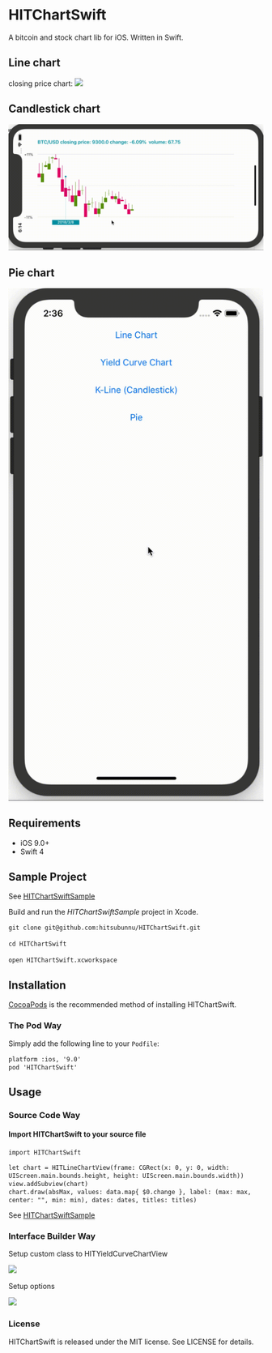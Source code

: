# HITChartSwift
A bitcoin and stock chart lib for iOS. Written in Swift.

## Line chart
closing price chart:
![](https://github.com/hitsubunnu/HITChartSwift/blob/master/images/close.gif)

## Candlestick chart
![](https://github.com/hitsubunnu/HITChartSwift/blob/master/images/candlestick.gif)

## Pie chart
![](https://github.com/hitsubunnu/HITChartSwift/blob/master/images/pie.gif)

## Requirements
- iOS 9.0+
- Swift 4

## Sample Project
See [HITChartSwiftSample](https://github.com/hitsubunnu/HITChartSwift/blob/master/HITChartSwiftSample/HITChartSwiftSample/ViewController.swift)


Build and run the <i>HITChartSwiftSample</i> project in Xcode.

```
git clone git@github.com:hitsubunnu/HITChartSwift.git

cd HITChartSwift

open HITChartSwift.xcworkspace
```

## Installation
<a href="http://cocoapods.org/" target="_blank">CocoaPods</a> is the recommended method of installing HITChartSwift.

### The Pod Way

Simply add the following line to your <code>Podfile</code>:

    platform :ios, '9.0'
    pod 'HITChartSwift'

## Usage

### Source Code Way

#### Import HITChartSwift to your source file
```
import HITChartSwift
```

```
let chart = HITLineChartView(frame: CGRect(x: 0, y: 0, width: UIScreen.main.bounds.height, height: UIScreen.main.bounds.width))
view.addSubview(chart)
chart.draw(absMax, values: data.map{ $0.change }, label: (max: max, center: "", min: min), dates: dates, titles: titles)
```
See [HITChartSwiftSample](https://github.com/hitsubunnu/HITChartSwift/blob/master/HITChartSwiftSample/HITChartSwiftSample/ViewController.swift)

### Interface Builder Way

Setup custom class to HITYieldCurveChartView 

![](https://github.com/hitsubunnu/HITChartSwift/blob/master/images/ib-1.png)

Setup options

![](https://github.com/hitsubunnu/HITChartSwift/blob/master/images/ib-2.png)

### License

HITChartSwift is released under the MIT license. See LICENSE for details.
